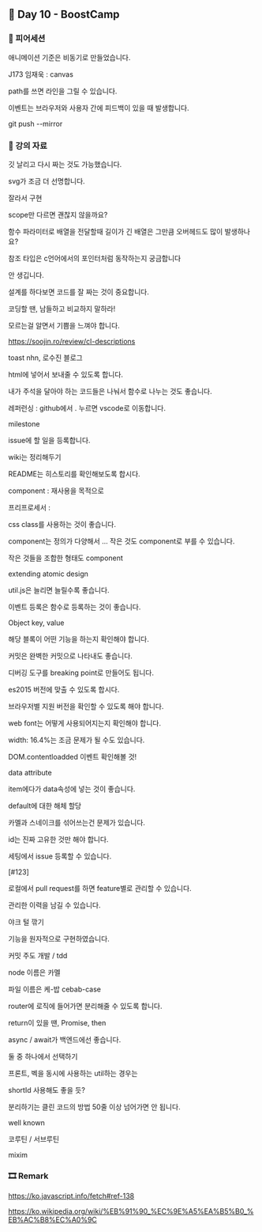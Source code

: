 ## 📕 Day 10 - BoostCamp

### 📘 피어세션

애니메이션 기준은 비동기로 만들었습니다.

J173 임재욱 : canvas

path를 쓰면 라인을 그릴 수 있습니다.

이벤트는 브라우저와 사용자 간에 피드백이 있을 때 발생합니다.

git push --mirror

### 📘 강의 자료

깃 날리고 다시 짜는 것도 가능했습니다.

svg가 조금 더 선명합니다.

잘라서 구현

scope만 다르면 괜찮지 않을까요?

함수 파라미터로 배열을 전달할때 길이가 긴 배열은 그만큼 오버헤드도 많이 발생하나요?

참조 타입은 c언어에서의 포인터처럼 동작하는지 궁금합니다

안 생깁니다.

설계를 하다보면 코드를 잘 짜는 것이 중요합니다.

코딩할 땐, 남들하고 비교하지 말하라!

모르는걸 알면서 기쁨을 느껴야 합니다.

https://soojin.ro/review/cl-descriptions

toast nhn, 로수진 블로그

html에 넣어서 보내줄 수 있도록 합니다.

내가 주석을 달아야 하는 코드들은 나눠서 함수로 나누는 것도 좋습니다.

레퍼런싱 :
github에서 . 누르면 vscode로 이동합니다.

milestone

issue에 할 일을 등록합니다.

wiki는 정리해두기

README는 히스토리를 확인해보도록 합시다.

component : 재사용을 목적으로

프리프로세서 :

css class를 사용하는 것이 좋습니다.

component는 정의가 다양해서 ... 작은 것도 component로 부를 수 있습니다.

작은 것들을 조합한 형태도 component

extending atomic design

util.js은 늘리면 늘릴수록 좋습니다.

이벤트 등록은 함수로 등록하는 것이 좋습니다.

Object key, value

해당 블록이 어떤 기능을 하는지 확인해야 합니다.

커밋은 완벽한 커밋으로 나타내도 좋습니다.

디버깅 도구를 breaking point로 만들어도 됩니다.

es2015 버전에 맞출 수 있도록 합시다.

브라우저별 지원 버전을 확인할 수 있도록 해야 합니다.

web font는 어떻게 사용되어지는지 확인해야 합니다.

width: 16.4%는 조금 문제가 될 수도 있습니다.

DOM.contentloadded 이벤트 확인해볼 것!

data attribute

item에다가 data속성에 넣는 것이 좋습니다.

default에 대한 해체 할당

카멜과 스네이크를 섞어쓰는건 문제가 있습니다.

id는 진짜 고유한 것만 해야 합니다.

세팅에서 issue 등록할 수 있습니다.

[#123]

로컬에서 pull request를 하면 feature별로 관리할 수 있습니다.

관리한 이력을 남길 수 있습니다.

야크 털 깎기

기능을 원자적으로 구현하였습니다.

커밋 주도 개발 / tdd

node 이름은 카멜

파일 이름은 케-밥 cebab-case

router에 로직에 들어가면 분리해줄 수 있도록 합니다.

return이 있을 땐, Promise, then

async / await가 백엔드에선 좋습니다.

둘 중 하나에서 선택하기

프론트, 벡을 동시에 사용하는 util하는 경우는

shortId 사용해도 좋을 듯?

분리하기는 클린 코드의 방법 50줄 이상 넘어가면 안 됩니다.

well known

코루틴 / 서브루틴

mixim

### 🎞 Remark

https://ko.javascript.info/fetch#ref-138

https://ko.wikipedia.org/wiki/%EB%91%90_%EC%9E%A5%EA%B5%B0_%EB%AC%B8%EC%A0%9C
